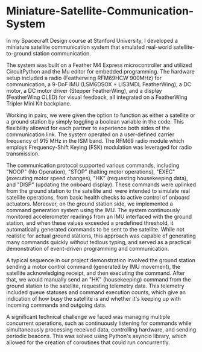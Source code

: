 # Miniature-Satellite-Communication-System
In my Spacecraft Design course at Stanford University, I developed a miniature satellite communication system that emulated real-world satellite-to-ground station communication. 

The system was built on a Feather M4 Express microcontroller and utilized CircuitPython and the Mu editor for embedded programming. The hardware setup included a radio (Featherwing RFM69HCW 900MHz) for communication, a 9-DoF IMU (LSM6DSOX + LIS3MDL FeatherWing), a DC motor, a DC motor driver (Stepper FeatherWing), and a display (FeatherWing OLED) for visual feedback, all integrated on a FeatherWing Tripler Mini Kit backplane.

Working in pairs, we were given the option to function as either a satellite or a ground station by simply toggling a boolean variable in the code. This flexibility allowed for each partner to experience both sides of the communication link. The system operated on a user-defined carrier frequency of 915 MHz in the ISM band. The RFM69 radio module which employs Frequency-Shift Keying (FSK) modulation was leveraged for radio transmission. 

The communication protocol supported various commands, including "NOOP" (No Operation), "STOP" (halting motor operations), "EXEC" (executing motor speed changes), "HK" (requesting housekeeping data), and "DISP" (updating the onboard display). These commands were uplinked from the ground station to the satellite and  were intended to simulate real satellite operations, from basic health checks to active control of onboard actuators. Moreover, on the ground station side, we implemented a command generation system using the IMU. The system continuously monitored accelerometer readings from an IMU interfaced with the ground station, and when these values exceeded a predefined threshold, it automatically generated commands to be sent to the satellite. While not realistic for actual ground stations, this approach was capable of generating many commands quickly without tedious typing, and served as a practical demonstration of event-driven programming and communication. 

A typical sequence in our project demonstration involved the ground station sending a motor control command (generated by IMU movement), the satellite acknowledging receipt, and then executing the command. After that, we would manually send an "HK" (housekeeping) command from the ground station to the satellite, requesting telemetry data. This telemetry included queue statuses and command execution counts, which give an indication of how busy the satellite is and whether it's keeping up with incoming commands and outgoing data.

A significant technical challenge we faced was managing multiple concurrent operations, such as continuously listening for commands while simultaneously processing received data, controlling hardware, and sending periodic beacons. This was solved using Python's asyncio library, which allowed for the creation of coroutines that could run concurrently.
